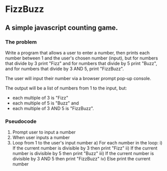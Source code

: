 # FizzBuzz
## A simple javascript counting game.

### The problem
Write a program that allows a user to enter a number, then prints each number between 1 and the user's chosen number (input), but for numbers that divide by 3 print "Fizz" and for numbers that divide by 5 print "Buzz", and for numbers that divide by 3 AND 5, print "FizzBuzz".

The user will input their number via a browser prompt pop-up console.

The output will be a list of numbers from 1 to the input, but: 
- each multiple of 3 is "Fizz"  
- each multiple of 5 is "Buzz" and 
- each multiple of 3 AND 5 is "FizzBuzz".

### Pseudocode
1. Prompt user to input a number
2. When user inputs a number
3. Loop from 1 to the user's input number
    a) For each number in the loop:
        i) If the current number is divisible by 3 then print "Fizz"
        ii) If the current number is divisible by 5 then print "Buzz"
        iii) If the current number is divisible by 3 AND 5 then print "FizzBuzz"
        iv) Else print the current number
